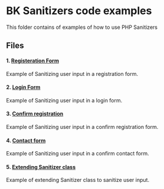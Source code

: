 # BK Sanitizers code examples

<link rel="stylesheet" href="../docs/css/main.css" />

This folder contains of examples of how to use PHP Sanitizers

## Files

#### 1. [Registeration Form](https://github.com/PuneetGopinath/Sanitizers/blob/main/examples/register.php)
Example of Sanitizing user input in a registration form.

#### 2. [Login Form](https://github.com/PuneetGopinath/Sanitizers/blob/main/examples/login.php)
Example of Sanitizing user input in a login form.

#### 3. [Confirm registration](https://github.com/PuneetGopinath/Sanitizers/blob/main/examples/confirm-reg.php)
Example of Sanitizing user input in a confirm registration form.

#### 4. [Contact form](https://github.com/PuneetGopinath/Sanitizers/blob/main/examples/contact-form.php)
Example of Sanitizing user input in a confirm contact form.

#### 5. [Extending Sanitizer class](https://github.com/PuneetGopinath/Sanitizers/blob/main/examples/extending.php)
Example of extending Sanitizer class to sanitize user input.
